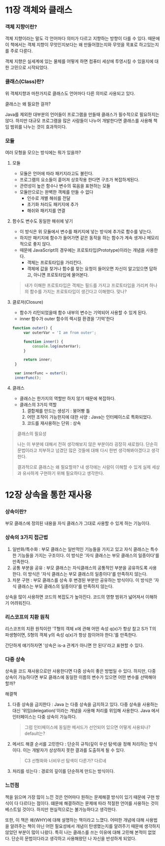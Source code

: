 # 11장 객체와 클래스

### 객체 지향이란?

객체 지향이라는 말도 각 언어마다 의미가 다르고 지향하는 방향이 다를 수 있다.
때문에 이 책에서는 객체 지향이 무엇인지보다는 왜 만들어졌는지와 무엇을 목표로 하고있는지를 주로 다룬다.

객체 지향은 실세계에 있는 물체를 어떻게 하면 컴퓨터 세상에 투영시킬 수 있을지에 대한 고민으로 시작되었다.

### 클래스(Class)란?

위 객체지향과 마찬가지로 클래스도 언어마다 다른 의미로 사용되고 있다. 

클래스는 왜 필요한 걸까?

Java를 제외한 대부분의 언어들이 프로그램을 만들때 클래스가 필수적으로 필요하지는 않다. 
하지만 대규모 프로그램을 많은 사람들이 나누어 개발한다면 클래스를 사용해 책임 범위를 나누는 것이 효과적이다.

### 모듈

여러 모형을 모으는 방식에는 뭐가 있을까? 

1. 모듈
   - 모듈은 언어에 따라 패키지라고도 불린다.
   - 프로그램의 요소들이 흩어져 상호작용 한다면 구조가 복잡하게된다.
   - 관련성이 높은 함수나 변수의 묶음을 표현하는 모듈
   - 모듈만으로는 완벽한 객체를 만들 수 없다
     - 인수로 개별 해쉬를 전달
     - 초기화 처리도 패키지에 추가
     - 해쉬와 패키지를 연결
2. 함수도 변수도 동일한 해쉬에 넣기
   - 이 방식은 위 모듈에서 변수를 패키지에 넣는 방식에 추가로 함수를 넣는다.
   - 하지만 패키지에 함수가 들어가면 같은 동작을 하는 함수가 계속 생겨나 메모리적으로 좋지 않다.
   - 때문에 JavaScript의 경우에는 프로토타입(Prototype)이라는 개념을 사용한다.
     - 객체는 프로토타입을 가리킨다.
     - 객체에 값을 찾거나 함수를 찾는 요청이 들어오면 자신이 알고있으면 답하고, 아니면 프로토타입에 물어본다. 
   > 내가 이해한 프로토타입은 객체는 필드를 가지고 프로토타입을 가리켜 하나의 함수를 가지는 프로토타입이 생긴다고 이해했다. 맞나?

3. 클로저(Closure)
   - 함수가 리턴되었을때 함수 내부의 변수는 기억되어 사용할 수 있게 된다.
   - inner 함수가 outer 함수의 렉시컬 환경을 '기억'한다
   ```javascript
   function outer() {
        var outerVar = 'I am from outer';

        function inner() {
            console.log(outerVar);
        }

        return inner;
    }

    var innerFunc = outer();
    innerFunc();
   ```
4. 클래스
   - 클래스는 한가지의 역할만 하지 않기 때문에 복잡하다.
   - 클래스의 3가지 역할
     1. 결합체를 만드는 생성기 : 붕어빵 틀
     2. 어떤 조작이 가능한지에 대한 사양 : Java는 인터페이스로 특화되었다.
     3. 코드를 재사용하는 단위 : 상속

> 클래스의 필요성
> 
> 나는 이 부분에 대해서 전혀 생각해보지 않은 부분이라 굉장히 새로웠다. 
> 단순히 문법이라고 치부하고 넘겼던 많은 것들에 대해 다시 한번 생각해봐야겠다고 생각한다.
> 
> 결과적으로 클래스는 왜 필요할까? 
> 내 생각에는 사람이 이해할 수 있게 실제 세상과 유사하게 구현하기 위해 필요하다고 생각한다.

# 12장 상속을 통한 재사용

### 상속이란?

부모 클래스에 정의된 내용을 자식 클래스가 그대로 사용할 수 있게 하는 기능이다.

### 상속의 3가지 접근법

1. 일반화/특수화 : 부모 클래스는 일반적인 기능들을 가지고 있고 자식 클래스는 특수한 기능들을 가지는 구조이다.
   이 방식은 '자식 클래스는 부모 클래스의 일종이다'를 만족한다.
2. 공통 부분을 공유 : 부모 클래스는 자식클래스의 공통적인 부분을 공유하도록 사용한다.
   이 방식은 '자식 클래스는 부모 클래스의 일종이다'를 만족하지 않는다.
3. 차분 구현 : 부모 클래스를 상속 후 변경된 부분만 공유하는 방식이다.
   이 방식은 '자식 클래스는 부모 클래스의 일종이다'를 만족하지 않는다.

상속을 많이 사용하면 코드의 복잡도가 높아진다. 코드의 영향 범위가 넓어져서 이해하기 어려워진다.

### 리스코프의 치환 원칙

리스코프의 치환 원칙이란 'T형의 객체 x에 관해 어떤 속성 q(x)가 항상 참고 S가 T의 파생형이면, S형의 객체 y의 속성 q(x)가 항상 참이어야 한다.'를 만족한다.

간단하게 얘기하자면 '상속은 is-a 관계가 아니면 안 된다'라고 표현할 수 있다.

### 다중 상속

상속을 코드 재사용으로만 사용한다면 다중 상속이 좋은 방법일 수 있다. 
하지만, 다중 상속이 가능하다면 부모 클래스에 동일한 이름의 변수가 있으면 어떤 변수를 선택해야 할까?

해결책
1. 다중 상속을 금지한다 : Java 는 다중 상속을 금지하고 있다. 
   다중 상속을 사용하는 대신 '위임(delegation)'이라는 개념을 사용해 처리를 위임해 사용한다.
   Java 에서 인터페이스는 다중 상속이 가능하다.
   > 그럼 인터페이스에 동일한 메서드가 선언되어 있으면 어떻게 사용되나? default는?
2. 메서드 해결 순서를 고민한다 : 단순히 규칙(깊이 우선 탐색)을 정해 처리하는 방식이다. 
   이는 개발자가 상상하지 못한 결과를 도출하게 될 수 있다.
   > C3 선형화와 너비우선 탐색이 다른가? 다르네
3. 처리를 섞는다 : 경로의 깊이를 단순하게 만드는 방식이다.

### 느낀점

책을 읽으며 가장 많이 느낀 것은 언어마다 원하는 문제해결 방식이 있기 때문에 구현 방식이 다 다르다는 점이다.
떄문에 해결하려는 문제에 따라 적절한 언어를 사용하는 것이 베스트일 것이다. 하지만 현실적으로는 불가능하다고 생각한다.

또한, 이 책은 왜(WHY)에 대해 설명하는 책이라고 느꼈다. 
어떠한 개념에 대해 사용법을 알려주는 책이 아닌 어떤 필요성에서 개념이 탄생했는지를 알려주기 때문에 생각하지 않았던 부분이 많이 나왔다.
특히 나는 클래스를 쓰는 이유에 대해 고민해 본적이 없었다. 단순히 문법이다라고 생각하고 사용해왔던 나 자신을 반성하게 되었다.







<br/><br/><br/><br/><br/><br/><br/><br/><br/>




